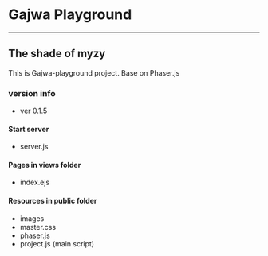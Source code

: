 # Gajwa Playground
<hr>

## The shade of myzy

This is Gajwa-playground project.
Base on Phaser.js

### version info
- ver 0.1.5

#### Start server
- server.js

#### Pages in views folder
- index.ejs

#### Resources in public folder
- images
- master.css
- phaser.js
- project.js (main script)

